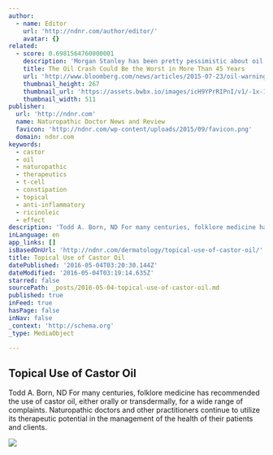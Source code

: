 ```yaml
---
author:
  - name: Editor
    url: 'http://ndnr.com/author/editor/'
    avatar: {}
related:
  - score: 0.6981564760000001
    description: 'Morgan Stanley has been pretty pessimistic about oil prices in 2015, drawing comparisons with the some of the worst oil slumps of the past three decades. The current downturn could even rival the iconic price crash of 1986, analysts had warned-but definitely no worse. This week, a revision: It could be much worse.'
    title: The Oil Crash Could Be the Worst in More Than 45 Years
    url: 'http://www.bloomberg.com/news/articles/2015-07-23/oil-warning-crash-could-be-worst-in-more-than-45-years'
    thumbnail_height: 267
    thumbnail_url: 'https://assets.bwbx.io/images/icH9YPrRIPnI/v1/-1x-1.png'
    thumbnail_width: 511
publisher:
  url: 'http://ndnr.com'
  name: Naturopathic Doctor News and Review
  favicon: 'http://ndnr.com/wp-content/uploads/2015/09/favicon.png'
  domain: ndnr.com
keywords:
  - castor
  - oil
  - naturopathic
  - therapeutics
  - t-cell
  - constipation
  - topical
  - anti-inflammatory
  - ricinoleic
  - effect
description: 'Todd A. Born, ND For many centuries, folklore medicine has recommended the use of castor oil, either orally or transdermally, for a wide range of complaints. Naturopathic doctors and other practitioners continue to utilize its therapeutic potential in the management of the health of their patients and clients.'
inLanguage: en
app_links: []
isBasedOnUrl: 'http://ndnr.com/dermatology/topical-use-of-castor-oil/'
title: Topical Use of Castor Oil
datePublished: '2016-05-04T03:20:30.144Z'
dateModified: '2016-05-04T03:19:14.635Z'
starred: false
sourcePath: _posts/2016-05-04-topical-use-of-castor-oil.md
published: true
inFeed: true
hasPage: false
inNav: false
_context: 'http://schema.org'
_type: MediaObject

---
```

<article style=""><h1>Topical Use of Castor Oil</h1><p>Todd A. Born, ND For many centuries, folklore medicine has recommended the use of castor oil, either orally or transdermally, for a wide range of complaints. Naturopathic doctors and other practitioners continue to utilize its therapeutic potential in the management of the health of their patients and clients.</p><img src="http://ndnr.com/wp-content/uploads/2015/05/Topical-use-of-castor-oil.jpg" /></article>